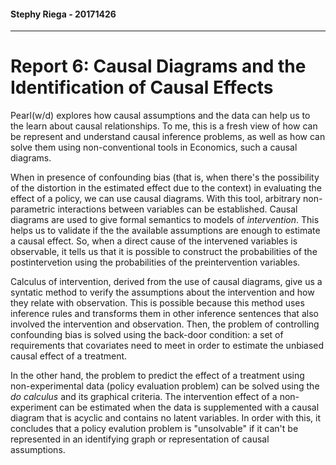 #### Stephy Riega - 20171426

***

# Report 6: Causal Diagrams and the Identification of Causal Effects

Pearl(w/d) explores how causal assumptions and the data can help us to the learn about causal relationships. To me, this is a fresh view of how can be represent and understand causal inference problems, as well as how can solve them using non-conventional tools in Economics, such a causal diagrams.

 When in presence of confounding bias (that is, when there's the possibility of the distortion in the estimated effect due to the context) in evaluating the effect of a policy, we can use causal diagrams. With this tool, arbitrary non-parametric interactions between variables can be established. Causal diagrams are used to give formal semantics to models of *intervention*. This helps us to validate if the the available assumptions are enough to estimate a causal effect. So, when a direct cause of the intervened variables is observable, it tells us that it is possible to construct the probabilities of the postintervetion using the probabilities of the preintervention variables.

Calculus of intervention, derived from the use of causal diagrams, give us a syntatic method to verify the assumptions about the intervention and how they relate with observation. This is possible because this method uses inference rules and transforms them in other inference sentences that also involved the intervention and observation. Then, the problem of controlling confounding bias is solved using the back-door condition: a set of requirements that covariates need to meet in order to estimate the unbiased causal effect of a treatment. 

In the other hand, the problem to predict the effect of a treatment using non-experimental data (policy evaluation problem) can be solved using the *do calculus* and its graphical criteria. The intervention effect of a non-experiment can be estimated when the data is supplemented with a causal diagram that is acyclic and contains no latent variables. In order with this, it concludes that a policy evalution problem is "unsolvable" if it can't be represented in an identifying graph or representation of causal assumptions. 


